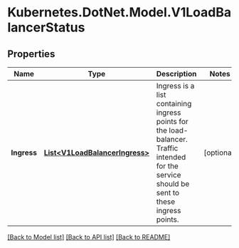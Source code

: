 # Kubernetes.DotNet.Model.V1LoadBalancerStatus
## Properties

Name | Type | Description | Notes
------------ | ------------- | ------------- | -------------
**Ingress** | [**List&lt;V1LoadBalancerIngress&gt;**](V1LoadBalancerIngress.md) | Ingress is a list containing ingress points for the load-balancer. Traffic intended for the service should be sent to these ingress points. | [optional] 

[[Back to Model list]](../README.md#documentation-for-models) [[Back to API list]](../README.md#documentation-for-api-endpoints) [[Back to README]](../README.md)


